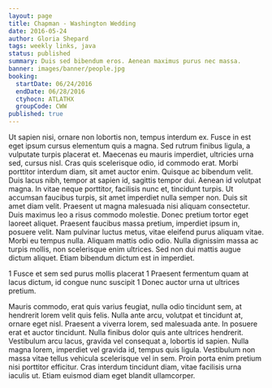 ```yaml
---
layout: page
title: Chapman - Washington Wedding
date: 2016-05-24
author: Gloria Shepard
tags: weekly links, java
status: published
summary: Duis sed bibendum eros. Aenean maximus purus nec massa.
banner: images/banner/people.jpg
booking:
  startDate: 06/24/2016
  endDate: 06/28/2016
  ctyhocn: ATLATHX
  groupCode: CWW
published: true
---
```

Ut sapien nisi, ornare non lobortis non, tempus interdum ex. Fusce in est eget ipsum cursus elementum quis a magna. Sed rutrum finibus ligula, a vulputate turpis placerat et. Maecenas eu mauris imperdiet, ultricies urna sed, cursus nisl. Cras quis scelerisque odio, id commodo erat. Morbi porttitor interdum diam, sit amet auctor enim. Quisque ac bibendum velit.
Duis lacus nibh, tempor at sapien id, sagittis tempor dui. Aenean id volutpat magna. In vitae neque porttitor, facilisis nunc et, tincidunt turpis. Ut accumsan faucibus turpis, sit amet imperdiet nulla semper non. Duis sit amet diam velit. Praesent ut magna malesuada nisi aliquam consectetur. Duis maximus leo a risus commodo molestie. Donec pretium tortor eget laoreet aliquet. Praesent faucibus massa pretium, imperdiet ipsum in, posuere velit. Nam pulvinar luctus metus, vitae eleifend purus aliquam vitae. Morbi eu tempus nulla. Aliquam mattis odio odio. Nulla dignissim massa ac turpis mollis, non scelerisque enim ultrices. Sed non dui mattis augue dictum aliquet. Etiam bibendum dictum est in imperdiet.

1 Fusce et sem sed purus mollis placerat
1 Praesent fermentum quam at lacus dictum, id congue nunc suscipit
1 Donec auctor urna ut ultrices pretium.

Mauris commodo, erat quis varius feugiat, nulla odio tincidunt sem, at hendrerit lorem velit quis felis. Nulla ante arcu, volutpat et tincidunt at, ornare eget nisl. Praesent a viverra lorem, sed malesuada ante. In posuere erat et auctor tincidunt. Nulla finibus dolor quis ante ultrices hendrerit. Vestibulum arcu lacus, gravida vel consequat a, lobortis id sapien. Nulla magna lorem, imperdiet vel gravida id, tempus quis ligula. Vestibulum non massa vitae tellus vehicula scelerisque vel in sem. Proin porta enim pretium nisi porttitor efficitur. Cras interdum tincidunt diam, vitae facilisis urna iaculis ut. Etiam euismod diam eget blandit ullamcorper.
